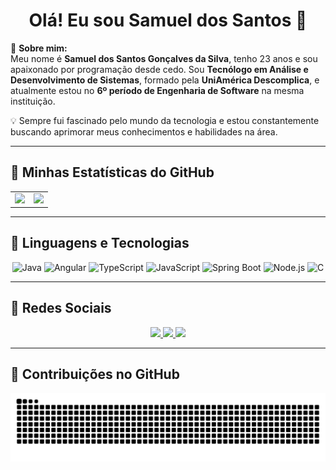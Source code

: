 <h1 align="center">Olá! Eu sou Samuel dos Santos 👋</h1>

🎯 **Sobre mim:**  
Meu nome é **Samuel dos Santos Gonçalves da Silva**, tenho 23 anos e sou apaixonado por programação desde cedo. Sou **Tecnólogo em Análise e Desenvolvimento de Sistemas**, formado pela **UniAmérica Descomplica**, e atualmente estou no **6º período de Engenharia de Software** na mesma instituição.  

💡 Sempre fui fascinado pelo mundo da tecnologia e estou constantemente buscando aprimorar meus conhecimentos e habilidades na área.

---

## 🚀 **Minhas Estatísticas do GitHub**

<table align="center">
  <tr>
    <td>
      <img height="165em" src="https://github-readme-stats.vercel.app/api?username=SamuelSGSilva&show_icons=true&theme=dark" />
    </td>
    <td>
      <img height="165em" src="https://github-readme-stats.vercel.app/api/top-langs/?username=SamuelSGSilva&layout=compact&theme=dark" />
    </td>
  </tr>
</table>

---

## 🤖 **Linguagens e Tecnologias**
<div align="center">
  <img src="https://cdn.jsdelivr.net/gh/devicons/devicon/icons/java/java-original.svg" alt="Java" width="50px"/>
  <img src="https://cdn.jsdelivr.net/gh/devicons/devicon/icons/angularjs/angularjs-original.svg" alt="Angular" width="50px"/>
  <img src="https://cdn.jsdelivr.net/gh/devicons/devicon/icons/typescript/typescript-original.svg" alt="TypeScript" width="50px"/>
  <img src="https://cdn.jsdelivr.net/gh/devicons/devicon/icons/javascript/javascript-original.svg" alt="JavaScript" width="50px"/>
  <img src="https://cdn.jsdelivr.net/gh/devicons/devicon/icons/spring/spring-original.svg" alt="Spring Boot" width="50px"/>
  <img src="https://cdn.jsdelivr.net/gh/devicons/devicon/icons/nodejs/nodejs-original.svg" alt="Node.js" width="50px"/>
  <img src="https://cdn.jsdelivr.net/gh/devicons/devicon/icons/c/c-original.svg" alt="C" width="50px"/>
</div>

---

## 📌 **Redes Sociais**
<div align="center">
  <a href="https://discord.com/mclovin7581" target="_blank">
    <img src="https://img.shields.io/badge/Discord-7289DA?style=for-the-badge&logo=discord&logoColor=white">
  </a> 
  <a href="mailto:samuelsantos20021@gmail.com" target="_blank">
    <img src="https://img.shields.io/badge/Gmail-D14836?style=for-the-badge&logo=gmail&logoColor=white">
  </a>
  <a href="https://www.linkedin.com/in/samuel-dos-santos-3a2040241/" target="_blank">
    <img src="https://img.shields.io/badge/-LinkedIn-%230077B5?style=for-the-badge&logo=linkedin&logoColor=white">
  </a> 
</div>

---

## 🐍 **Contribuições no GitHub**
<div align="center">
  <picture>
    <source media="(prefers-color-scheme: dark)" srcset="https://raw.githubusercontent.com/SamuelSGSilva/SamuelSGSilva/output/github-contribution-grid-snake-dark.svg">
    <source media="(prefers-color-scheme: light)" srcset="https://raw.githubusercontent.com/SamuelSGSilva/SamuelSGSilva/output/github-contribution-grid-snake.svg">
    <img alt="github contribution grid snake animation" src="https://raw.githubusercontent.com/SamuelSGSilva/SamuelSGSilva/output/github-contribution-grid-snake.svg">
  </picture>
</div>
